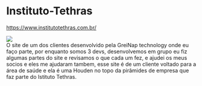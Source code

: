 # Instituto-Tethras
https://www.institutotethras.com.br/

<div aligner="center">
    <img src="https://github.com/Greiphe/Instituto-Tethras/issues/1#issue-1221914110" />
</div>
O site de um dos clientes desenvolvido pela GreiNap technology
onde eu faço parte, por enquanto somos 3 devs, desenvolvemos em grupo eu fiz algumas partes do site
e revisamos o que cada um fez, e ajudei os meus socios e eles me ajudaram tambem, esse site é de um 
cliente voltado para a área de saúde e ela é uma Houden no topo da pirâmides de empresa que faz parte
do Istituto Tethras.
